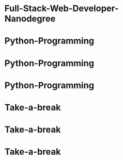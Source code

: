 # Full-Stack-Web-Developer-Nanodegree
# Python-Programming
# Python-Programming
# Python-Programming
# Take-a-break
# Take-a-break
# Take-a-break
